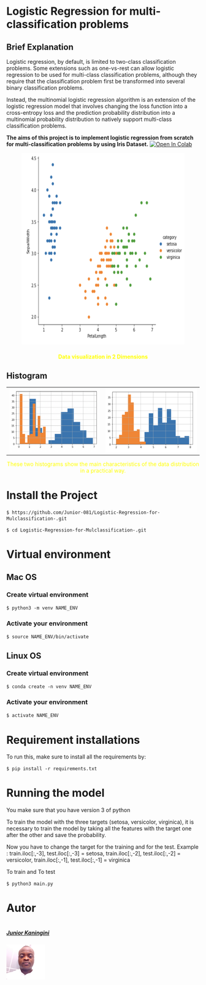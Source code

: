 # Logistic Regression for multi-classification problems

## Brief Explanation

Logistic regression, by default, is limited to two-class classification problems. Some extensions such as one-vs-rest can allow logistic regression to be used for multi-class classification problems, although they require that the classification problem first be transformed into several binary classification problems.

Instead, the multinomial logistic regression algorithm is an extension of the logistic regression model that involves changing the loss function into a cross-entropy loss and the prediction probability distribution into a multinomial probability distribution to natively support multi-class classification problems.

<b>The aims of this project is to implement logistic regression from scratch for multi-classification problems by using Iris Dataset.</b>
[![Open In Colab](https://colab.research.google.com/assets/colab-badge.svg)](https://colab.research.google.com/drive/1Ye4LOwxjGhqjhNHge4lXuzMIyLkJHNY9?usp=sharing)
<br>
<!DOCTYPE html>
<html>
<!--<style>
 img.displayed {
    display: block;
    margin-left: auto;
    margin-right: auto }
</style> -->
<body>
<figure >
<img  class="displayed" src="figures/Distribution.png" height="500px" width="700"  alt="Data visualization in 2 Dimensions" style="align:center"/> 
  <figcaption style="text-align : center; color:yellow"><h4>Data visualization in 2 Dimensions</h4></figcaption>
</figure>
</body>
</html>


<!DOCTYPE html>
<html>
<!-- <style>
table, th, td {
  border:3px solid greenk;
}
</style> -->
<body>

<h2>Histogram</h2>
<table style="width:100%">
  <tr>
    <td><img src="figures/blue_petalLenth_orangepetalWidth.png" alt="Blue: Petal Length  and Orange : Petal Width"/></td>
    <td><img src="figures/blueSepalLenth_orangeSepalWidth.png" alt="Blue: Sepal Length  and Orange : Sepal Width "/></td>
  </tr>
 
</table>
<p style="text-align : center; color:yellow">These two histograms show the main characteristics of the data distribution in a practical way.</p>

</body>
</html>

# Install the Project

```
$ https://github.com/Junior-081/Logistic-Regression-for-Mulclassification-.git
```

```
$ cd Logistic-Regression-for-Mulclassification-.git
```
# Virtual environment

## Mac OS

### Create virtual environment 

```
$ python3 -m venv NAME_ENV
```
### Activate your environment 

```
$ source NAME_ENV/bin/activate
```

## Linux OS

### Create virtual environment

```
$ conda create -n venv NAME_ENV
```

### Activate your environment 

```
$ activate NAME_ENV
```

# Requirement installations
To run this, make sure to install all the requirements by:

```
$ pip install -r requirements.txt 
```
# Running the model
You make sure that you have version 3 of python

To train the model with the three targets (setosa, versicolor, virginica), it is necessary to train the model by taking all the features with the target one after the other and save the probability.

Now you have to change the target for the training and for the test. 
Example : train.iloc[:,-3], test.iloc[:,-3] = setosa, 
train.iloc[:,-2], test.iloc[:,-2] = versicolor, 
train.iloc[:,-1], test.iloc[:,-1] = virginica



To train and To test
```
$ python3 main.py

```



# Autor #
<div style="display:flex;align-items:center">

<div style="display:flex;align-items:center">
    <div>
        <h5> <a href='https://www.linkedin.com/in/junior-kaningini-a02442196/'>Junior Kaningini</a> </h5> <img src="figures/photo_junior.jpg" height=20% width= 20%>
<div>
    
</div>

